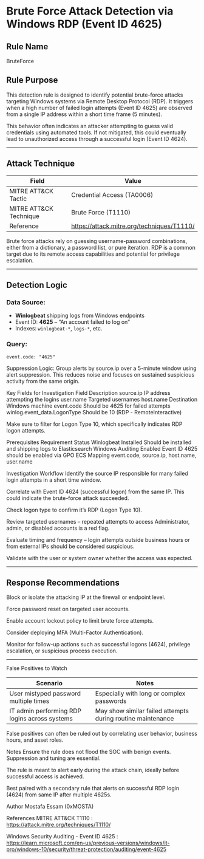 # Brute Force Attack Detection via Windows RDP (Event ID 4625)

## Rule Name
BruteForce

## Rule Purpose
This detection rule is designed to identify potential brute-force attacks targeting Windows systems via Remote Desktop Protocol (RDP). It triggers when a high number of failed login attempts (Event ID 4625) are observed from a single IP address within a short time frame (5 minutes).

This behavior often indicates an attacker attempting to guess valid credentials using automated tools. If not mitigated, this could eventually lead to unauthorized access through a successful login (Event ID 4624).

---

## Attack Technique

| Field        | Value                                                                 |
|--------------|-----------------------------------------------------------------------|
| MITRE ATT&CK Tactic | Credential Access (TA0006)                                           |
| MITRE ATT&CK Technique | Brute Force (T1110)                                                  |
| Reference    | https://attack.mitre.org/techniques/T1110/                             |

Brute force attacks rely on guessing username-password combinations, either from a dictionary, a password list, or pure iteration. RDP is a common target due to its remote access capabilities and potential for privilege escalation.

---

## Detection Logic

### Data Source:
- **Winlogbeat** shipping logs from Windows endpoints
- Event ID: **4625** – “An account failed to log on”
- Indexes: `winlogbeat-*`, `logs-*`, etc.

### Query:
```kuery
event.code: "4625"
```

Suppression Logic:
Group alerts by source.ip over a 5-minute window using alert suppression. This reduces noise and focuses on sustained suspicious activity from the same origin.

Key Fields for Investigation
Field	Description
source.ip	IP address attempting the logins
user.name	Targeted usernames
host.name	Destination Windows machine
event.code	Should be 4625 for failed attempts
winlog.event_data.LogonType	Should be 10 (RDP - RemoteInteractive)

Make sure to filter for Logon Type 10, which specifically indicates RDP logon attempts.

Prerequisites
Requirement	Status
Winlogbeat Installed	 Should be installed and shipping logs to Elasticsearch
Windows Auditing Enabled	 Event ID 4625 should be enabled via GPO
ECS Mapping	 event.code, source.ip, host.name, user.name

Investigation Workflow
Identify the source IP responsible for many failed login attempts in a short time window.

Correlate with Event ID 4624 (successful logon) from the same IP. This could indicate the brute-force attack succeeded.

Check logon type to confirm it’s RDP (Logon Type 10).

Review targeted usernames – repeated attempts to access Administrator, admin, or disabled accounts is a red flag.

Evaluate timing and frequency – login attempts outside business hours or from external IPs should be considered suspicious.

Validate with the user or system owner whether the access was expected.


---


## Response Recommendations
Block or isolate the attacking IP at the firewall or endpoint level.

Force password reset on targeted user accounts.

Enable account lockout policy to limit brute force attempts.

Consider deploying MFA (Multi-Factor Authentication).

Monitor for follow-up actions such as successful logons (4624), privilege escalation, or suspicious process execution.


---

False Positives to Watch


| Scenario                                      | Notes                                                       |
| --------------------------------------------- | ----------------------------------------------------------- |
| User mistyped password multiple times         | Especially with long or complex passwords                   |
| IT admin performing RDP logins across systems | May show similar failed attempts during routine maintenance |


False positives can often be ruled out by correlating user behavior, business hours, and asset roles.

Notes
Ensure the rule does not flood the SOC with benign events. Suppression and tuning are essential.

The rule is meant to alert early during the attack chain, ideally before successful access is achieved.

Best paired with a secondary rule that alerts on successful RDP login (4624) from same IP after multiple 4625s.

Author
Mostafa Essam (0xMOSTA)

References
MITRE ATT&CK T1110 : https://attack.mitre.org/techniques/T1110/

Windows Security Auditing - Event ID 4625 : https://learn.microsoft.com/en-us/previous-versions/windows/it-pro/windows-10/security/threat-protection/auditing/event-4625


